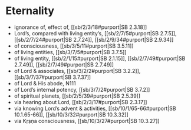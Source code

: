# Eternality

* ignorance of, effect of, [[sb/2/3/18#purport|SB 2.3.18]]
* Lord’s, compared with living entity’s, [[sb/2/7/5#purport|SB 2.7.5]], [[sb/2/7/24#purport|SB 2.7.24]], [[sb/2/9/34#purport|SB 2.9.34]]
* of consciousness, [[sb/3/5/11#purport|SB 3.5.11]]
* of living entities, [[sb/3/7/5#purport|SB 3.7.5]]
* of living entity, [[sb/2/1/15#purport|SB 2.1.15]], [[sb/2/7/49#purport|SB 2.7.49]], [[sb/2/7/49#purport|SB 2.7.49]]
* of Lord & associates, [[sb/3/2/2#purport|SB 3.2.2]], [[sb/3/7/37#purport|SB 3.7.37]]
* of Lord & His abode, N111
* of Lord’s internal potency, [[sb/3/7/2#purport|SB 3.7.2]]
* of spiritual planets, [[sb/2/5/39#purport|SB 2.5.39]]
* via hearing about Lord, [[sb/2/3/17#purport|SB 2.3.17]]
* via knowing Lord’s advent & activities, [[sb/10/1/65-66#purport|SB 10.1.65-66]], [[sb/10/3/32#purport|SB 10.3.32]]
* via Kṛṣṇa consciousness, [[sb/10/3/27#purport|SB 10.3.27]]
